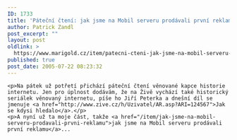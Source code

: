 ```yaml
---
ID: 1733
title: 'Páteční čtení: jak jsme na Mobil serveru prodávali první reklamu'
author: Patrick Zandl
post_excerpt: ""
layout: post
oldlink: >
  https://www.marigold.cz/item/patecni-cteni-jak-jsme-na-mobil-serveru-prodavali-prvni-reklamu
published: true
post_date: 2005-07-22 08:23:32
---
```

	<p>Na pátek už potřetí přichází páteční čtení věnované kapce historie internetu. Jen pro úplnost dodávám, že na Živě vychází také historický seriálek věnovaný internetu, píše ho Jiří Peterka a dnešní díl se jmenuje <a href="http://www.zive.cz/h/Uzivatel/AR.asp?ARI=124567">Jak se kdysi hledalo</a>.</p>
	<p>A nyní už ta moje část, takže <a href="/item/jak-jsme-na-mobil-serveru-prodavali-prvni-reklamu">jak jsme na Mobil serveru prodávali první reklamu</a>...
</p>